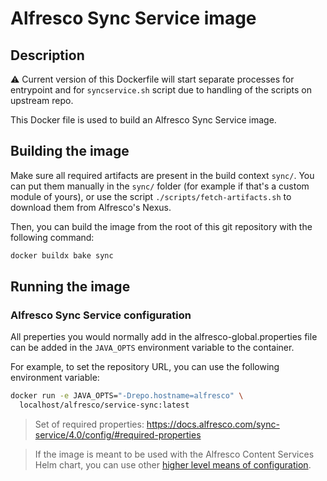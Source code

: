 # Alfresco Sync Service image

## Description

:warning: Current version of this Dockerfile will start separate processes for
entrypoint and for `syncservice.sh` script due to handling of the scripts on
upstream repo.

This Docker file is used to build an Alfresco Sync Service image.

## Building the image

Make sure all required artifacts are present in the build context `sync/`.
You can put them manually in the `sync/` folder (for example if that's a
custom module of yours), or use the script `./scripts/fetch-artifacts.sh` to
download them from Alfresco's Nexus.

Then, you can build the image from the root of this git repository with the
following command:

```bash
docker buildx bake sync
```

## Running the image

### Alfresco Sync Service configuration

All preperties you would normally add in the alfresco-global.properties file can
be added in the `JAVA_OPTS` environment variable to the container.

For example, to set the repository URL, you can use the following environment
variable:

```bash
docker run -e JAVA_OPTS="-Drepo.hostname=alfresco" \
  localhost/alfresco/service-sync:latest
```

> Set of required properties: https://docs.alfresco.com/sync-service/4.0/config/#required-properties

> If the image is meant to be used with the Alfresco Content Services Helm
> chart, you can use other [higher level means of
> configuration](https://github.com/Alfresco/alfresco-helm-charts/blob/main/charts/alfresco-sync-service/README.md).
